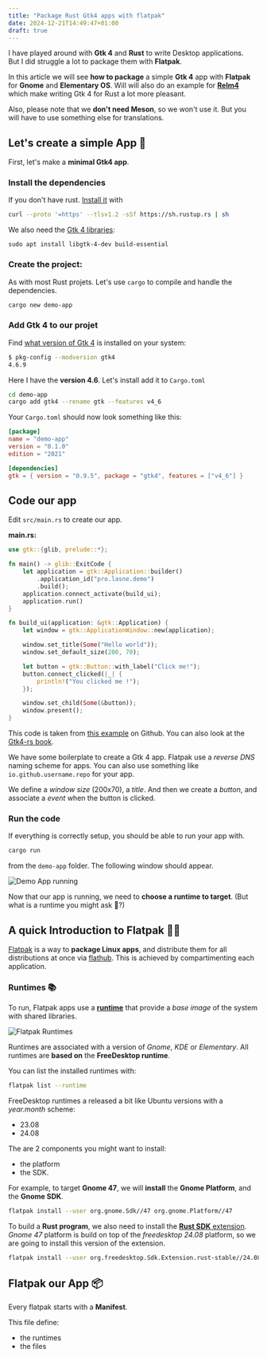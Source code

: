 ```yaml
---
title: "Package Rust Gtk4 apps with flatpak"
date: 2024-12-21T14:49:47+01:00
draft: true
---
```


I have played around with __Gtk 4__ and __Rust__ to write Desktop applications.  
But I did struggle a lot to package them with __Flatpak__.

In this article we will see __how to package__ a simple __Gtk 4__ app with __Flatpak__ for __Gnome__ and __Elementary OS__.
Will will also do an example for __[Relm4](https://relm4.org/)__ which make writing Gtk 4 for Rust a lot more pleasant.

Also, please note that we __don't need Meson__, so we won't use it. But you will have to use something else for translations.

## Let's create a simple App 🚀

First, let's make a __minimal Gtk4 app__.

### Install the dependencies

If you don't have rust. [Install it](https://www.rust-lang.org/tools/install) with
```bash
curl --proto '=https' --tlsv1.2 -sSf https://sh.rustup.rs | sh
```

We also need the [Gtk 4 libraries](https://gtk-rs.org/gtk4-rs/stable/latest/book/installation_linux.html):

```shell
sudo apt install libgtk-4-dev build-essential
```

### Create the project:

As with most Rust projets. Let's use `cargo` to compile and handle the dependencies.

``` bash
cargo new demo-app
```

### Add Gtk 4 to our projet

Find [what version of Gtk 4](https://gtk-rs.org/gtk4-rs/stable/latest/book/project_setup.html) is installed on your system:

```bash
$ pkg-config --modversion gtk4
4.6.9
```

Here I have the __version 4.6__. Let's install add it to `Cargo.toml`

```bash
cd demo-app
cargo add gtk4 --rename gtk --features v4_6
```

Your `Cargo.toml` should now look something like this:

``` Toml
[package]
name = "demo-app"
version = "0.1.0"
edition = "2021"

[dependencies]
gtk = { version = "0.9.5", package = "gtk4", features = ["v4_6"] }
```

## Code our app

Edit `src/main.rs` to create our app.

__main.rs:__
``` rust
use gtk::{glib, prelude::*};

fn main() -> glib::ExitCode {
    let application = gtk::Application::builder()
        .application_id("pro.lasne.demo")
        .build();
    application.connect_activate(build_ui);
    application.run()
}

fn build_ui(application: &gtk::Application) {
    let window = gtk::ApplicationWindow::new(application);

    window.set_title(Some("Hello world"));
    window.set_default_size(200, 70);

    let button = gtk::Button::with_label("Click me!");
    button.connect_clicked(|_| {
        println!("You clicked me !");
    });

    window.set_child(Some(&button));
    window.present();
}
```

This code is taken from [this example](https://github.com/gtk-rs/gtk4-rs/blob/main/examples/basics/main.rs) on Github.
You can also look at the [Gtk4-rs book](https://gtk-rs.org/gtk4-rs/stable/latest/book/hello_world.html).

We have some boilerplate to create a Gtk 4 app. Flatpak use a _reverse DNS_ naming scheme for apps. You can also use something like `io.github.username.repo` for your app.

We define a _window size_ (200x70), a _title_.
And then we create a _button_, and associate a _event_ when the button is clicked.

### Run the code

If everything is correctly setup, you should be able to run your app with.

```bash
cargo run
```

from the `demo-app` folder. The following window should appear.

![Demo App running](/gtk4-flatpak/demo-app.png)

Now that our app is running, we need to __choose a runtime to target__. (But what is a runtime you might ask 🤔?)

## A quick Introduction to Flatpak 🧑‍🏫

[Flatpak](https://flatpak.org/) is a way to __package Linux apps__, and distribute them for all distributions at once via [flathub](https://flathub.org/). This is achieved by compartimenting each application.

### Runtimes 📚️

To run, Flatpak apps use a [__runtime__](https://docs.flatpak.org/en/latest/available-runtimes.html) that provide a _base image_ of the system with shared libraries.

![Flatpak Runtimes](/gtk4-flatpak/runtimes.svg)


Runtimes are associated with a version of _Gnome_, _KDE_ or _Elementary_. All runtimes are __based on__ the __FreeDesktop runtime__. 

You can list the installed runtimes with: 

```bash
flatpak list --runtime
```

FreeDesktop runtimes a released a bit like Ubuntu versions with a _year.month_ scheme:

* 23.08
* 24.08

The are 2 components you might want to install:

* the platform
* the SDK.

For example, to target __Gnome 47__, we will __install__ the __Gnome Platform__, and the __Gnome SDK__. 

```bash
flatpak install --user org.gnome.Sdk//47 org.gnome.Platform//47
```

To build a __Rust program__, we also need to install the [__Rust SDK__ extension](https://github.com/flathub/org.freedesktop.Sdk.Extension.rust-stable).  
_Gnome 47_ platform is build on top of the _freedesktop 24.08_ platform, so we are going to install this version of the extension.

```bash
flatpak install --user org.freedesktop.Sdk.Extension.rust-stable//24.08 org.freedesktop.Sdk.Extension.llvm18//24.08
```

## Flatpak our App 📦️

Every flatpak starts with a __Manifest__.

This file define:

* the runtimes
* the files

